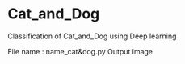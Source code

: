 # Cat_and_Dog
Classification of Cat_and_Dog using Deep learning

File name : name_cat&dog.py
Output image
